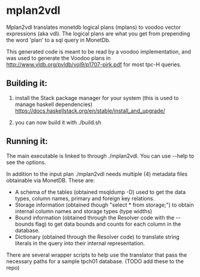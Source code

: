 # mplan2vdl
Mplan2vdl translates  monetdb logical plans (mplans) to voodoo vector expressions (aka vdl).
The logical plans are what you get from prepending the word 'plan' to a sql query in MonetDb.

This generated code is meant to be read by a voodoo implementation, and was used to 
generate the Voodoo plans in http://www.vldb.org/pvldb/vol9/p1707-pirk.pdf for most tpc-H queries.

## Building it:
1) install the Stack package manager for your system (this is used to manage haskell dependencies)
https://docs.haskellstack.org/en/stable/install_and_upgrade/

2) you can now build it with ./build.sh

## Running it:
The main executable is linked to through ./mplan2vdl. You can use --help to see the options.

In addition to the input plan ./mplan2vdl needs multiple (4) metadata files obtainable via MonetDB.
These are:
* A schema of the tables (obtained msqldump -D) used to get the data types, column names, primary and foreign key relations.
* Storage information (obtained though "select * from storage;") to obtain internal column names and storage types (type widths)
* Bound information (obtained through the Resolver code with the --bounds flag) to get data bounds and counts for each column in the database.
* Dictionary (obtained through the Resolver code) to translate string literals in the query into their internal representation.


There are several wrapper scripts to help use the translator that pass the necessary paths for 
a sample tpch01 database. (TODO add these to the repo)

